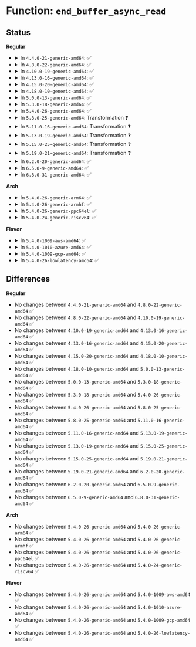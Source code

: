 # Function: <code>end_buffer_async_read</code>

## Status
<b>Regular</b>
<ul>
<li>
<details>
<summary>In <code>4.4.0-21-generic-amd64</code>: ✅</summary>

```c
void end_buffer_async_read(struct buffer_head * bh, int uptodate)
```

```json
{
  "name": "end_buffer_async_read",
  "collision_type": "Unique Static",
  "inline_type": "No",
  "funcs": [
    {
      "addr": 18446744071581220608,
      "name": "end_buffer_async_read",
      "external": false,
      "loc": "fs/buffer.c:283",
      "file": "fs/buffer.c",
      "inline": "seen, unknown",
      "caller_inline": [],
      "caller_func": [
        "fs/buffer.c:block_read_full_page"
      ]
    }
  ],
  "symbols": [
    {
      "addr": 18446744071581220608,
      "name": "end_buffer_async_read",
      "section": ".text",
      "bind": "STB_LOCAL",
      "size": 268
    }
  ]
}
```
</details>
</li>
<li>
<details>
<summary>In <code>4.8.0-22-generic-amd64</code>: ✅</summary>

```c
void end_buffer_async_read(struct buffer_head * bh, int uptodate)
```

```json
{
  "name": "end_buffer_async_read",
  "collision_type": "Unique Static",
  "inline_type": "No",
  "funcs": [
    {
      "addr": 18446744071581383408,
      "name": "end_buffer_async_read",
      "external": false,
      "loc": "fs/buffer.c:279",
      "file": "fs/buffer.c",
      "inline": "seen, unknown",
      "caller_inline": [],
      "caller_func": [
        "fs/buffer.c:block_read_full_page"
      ]
    }
  ],
  "symbols": [
    {
      "addr": 18446744071581383408,
      "name": "end_buffer_async_read",
      "section": ".text",
      "bind": "STB_LOCAL",
      "size": 272
    }
  ]
}
```
</details>
</li>
<li>
<details>
<summary>In <code>4.10.0-19-generic-amd64</code>: ✅</summary>

```c
void end_buffer_async_read(struct buffer_head * bh, int uptodate)
```

```json
{
  "name": "end_buffer_async_read",
  "collision_type": "Unique Static",
  "inline_type": "No",
  "funcs": [
    {
      "addr": 18446744071581461552,
      "name": "end_buffer_async_read",
      "external": false,
      "loc": "fs/buffer.c:280",
      "file": "fs/buffer.c",
      "inline": "seen, unknown",
      "caller_inline": [],
      "caller_func": [
        "fs/buffer.c:block_read_full_page"
      ]
    }
  ],
  "symbols": [
    {
      "addr": 18446744071581461552,
      "name": "end_buffer_async_read",
      "section": ".text",
      "bind": "STB_LOCAL",
      "size": 272
    }
  ]
}
```
</details>
</li>
<li>
<details>
<summary>In <code>4.13.0-16-generic-amd64</code>: ✅</summary>

```c
void end_buffer_async_read(struct buffer_head * bh, int uptodate)
```

```json
{
  "name": "end_buffer_async_read",
  "collision_type": "Unique Static",
  "inline_type": "No",
  "funcs": [
    {
      "addr": 18446744071581516864,
      "name": "end_buffer_async_read",
      "external": false,
      "loc": "fs/buffer.c:280",
      "file": "fs/buffer.c",
      "inline": "seen, unknown",
      "caller_inline": [],
      "caller_func": [
        "fs/buffer.c:block_read_full_page"
      ]
    }
  ],
  "symbols": [
    {
      "addr": 18446744071581516864,
      "name": "end_buffer_async_read",
      "section": ".text",
      "bind": "STB_LOCAL",
      "size": 272
    }
  ]
}
```
</details>
</li>
<li>
<details>
<summary>In <code>4.15.0-20-generic-amd64</code>: ✅</summary>

```c
void end_buffer_async_read(struct buffer_head * bh, int uptodate)
```

```json
{
  "name": "end_buffer_async_read",
  "collision_type": "Unique Static",
  "inline_type": "No",
  "funcs": [
    {
      "addr": 18446744071581659216,
      "name": "end_buffer_async_read",
      "external": false,
      "loc": "fs/buffer.c:259",
      "file": "fs/buffer.c",
      "inline": "seen, unknown",
      "caller_inline": [],
      "caller_func": [
        "fs/buffer.c:block_read_full_page"
      ]
    }
  ],
  "symbols": [
    {
      "addr": 18446744071581659216,
      "name": "end_buffer_async_read",
      "section": ".text",
      "bind": "STB_LOCAL",
      "size": 272
    }
  ]
}
```
</details>
</li>
<li>
<details>
<summary>In <code>4.18.0-10-generic-amd64</code>: ✅</summary>

```c
void end_buffer_async_read(struct buffer_head * bh, int uptodate)
```

```json
{
  "name": "end_buffer_async_read",
  "collision_type": "Unique Static",
  "inline_type": "No",
  "funcs": [
    {
      "addr": 18446744071581821872,
      "name": "end_buffer_async_read",
      "external": false,
      "loc": "fs/buffer.c:251",
      "file": "fs/buffer.c",
      "inline": "seen, unknown",
      "caller_inline": [],
      "caller_func": [
        "fs/buffer.c:block_read_full_page"
      ]
    }
  ],
  "symbols": [
    {
      "addr": 18446744071581821872,
      "name": "end_buffer_async_read",
      "section": ".text",
      "bind": "STB_LOCAL",
      "size": 292
    }
  ]
}
```
</details>
</li>
<li>
<details>
<summary>In <code>5.0.0-13-generic-amd64</code>: ✅</summary>

```c
void end_buffer_async_read(struct buffer_head * bh, int uptodate)
```

```json
{
  "name": "end_buffer_async_read",
  "collision_type": "Unique Static",
  "inline_type": "No",
  "funcs": [
    {
      "addr": 18446744071581908784,
      "name": "end_buffer_async_read",
      "external": false,
      "loc": "fs/buffer.c:252",
      "file": "fs/buffer.c",
      "inline": "seen, unknown",
      "caller_inline": [],
      "caller_func": [
        "fs/buffer.c:block_read_full_page"
      ]
    }
  ],
  "symbols": [
    {
      "addr": 18446744071581908784,
      "name": "end_buffer_async_read",
      "section": ".text",
      "bind": "STB_LOCAL",
      "size": 294
    }
  ]
}
```
</details>
</li>
<li>
<details>
<summary>In <code>5.3.0-18-generic-amd64</code>: ✅</summary>

```c
void end_buffer_async_read(struct buffer_head * bh, int uptodate)
```

```json
{
  "name": "end_buffer_async_read",
  "collision_type": "Unique Static",
  "inline_type": "No",
  "funcs": [
    {
      "addr": 18446744071582046784,
      "name": "end_buffer_async_read",
      "external": false,
      "loc": "fs/buffer.c:253",
      "file": "fs/buffer.c",
      "inline": "seen, unknown",
      "caller_inline": [],
      "caller_func": [
        "fs/buffer.c:block_read_full_page"
      ]
    }
  ],
  "symbols": [
    {
      "addr": 18446744071582046784,
      "name": "end_buffer_async_read",
      "section": ".text",
      "bind": "STB_LOCAL",
      "size": 291
    }
  ]
}
```
</details>
</li>
<li>
<details>
<summary>In <code>5.4.0-26-generic-amd64</code>: ✅</summary>

```c
void end_buffer_async_read(struct buffer_head * bh, int uptodate)
```

```json
{
  "name": "end_buffer_async_read",
  "collision_type": "Unique Static",
  "inline_type": "No",
  "funcs": [
    {
      "addr": 18446744071582124560,
      "name": "end_buffer_async_read",
      "external": false,
      "loc": "fs/buffer.c:253",
      "file": "fs/buffer.c",
      "inline": "seen, unknown",
      "caller_inline": [],
      "caller_func": [
        "fs/buffer.c:block_read_full_page"
      ]
    }
  ],
  "symbols": [
    {
      "addr": 18446744071582124560,
      "name": "end_buffer_async_read",
      "section": ".text",
      "bind": "STB_LOCAL",
      "size": 320
    }
  ]
}
```
</details>
</li>
<li>
<details>
<summary>In <code>5.8.0-25-generic-amd64</code>: Transformation ❓</summary>

```c
void end_buffer_async_read(struct buffer_head * bh, int uptodate)
```

```json
{
  "name": "end_buffer_async_read",
  "collision_type": "Unique Static",
  "inline_type": "No",
  "funcs": [
    {
      "addr": 0,
      "name": "end_buffer_async_read",
      "external": false,
      "loc": "fs/buffer.c:244",
      "file": "fs/buffer.c",
      "inline": "seen, unknown",
      "caller_inline": [],
      "caller_func": [
        "fs/buffer.c:block_read_full_page",
        "fs/buffer.c:end_buffer_async_read_io",
        "fs/buffer.c:decrypt_bh"
      ]
    }
  ],
  "symbols": [
    {
      "addr": 18446744071582364736,
      "name": "end_buffer_async_read",
      "section": ".text",
      "bind": "STB_LOCAL",
      "size": 325
    },
    {
      "addr": 18446744071582377990,
      "name": "end_buffer_async_read.cold",
      "section": ".text",
      "bind": "STB_LOCAL",
      "size": 32
    }
  ]
}
```
</details>
</li>
<li>
<details>
<summary>In <code>5.11.0-16-generic-amd64</code>: Transformation ❓</summary>

```c
void end_buffer_async_read(struct buffer_head * bh, int uptodate)
```

```json
{
  "name": "end_buffer_async_read",
  "collision_type": "Unique Static",
  "inline_type": "No",
  "funcs": [
    {
      "addr": 0,
      "name": "end_buffer_async_read",
      "external": false,
      "loc": "fs/buffer.c:244",
      "file": "fs/buffer.c",
      "inline": "seen, unknown",
      "caller_inline": [],
      "caller_func": [
        "fs/buffer.c:block_read_full_page",
        "fs/buffer.c:end_buffer_async_read_io",
        "fs/buffer.c:decrypt_bh"
      ]
    }
  ],
  "symbols": [
    {
      "addr": 18446744071582422368,
      "name": "end_buffer_async_read",
      "section": ".text",
      "bind": "STB_LOCAL",
      "size": 325
    },
    {
      "addr": 18446744071591340714,
      "name": "end_buffer_async_read.cold",
      "section": ".text",
      "bind": "STB_LOCAL",
      "size": 32
    }
  ]
}
```
</details>
</li>
<li>
<details>
<summary>In <code>5.13.0-19-generic-amd64</code>: Transformation ❓</summary>

```c
void end_buffer_async_read(struct buffer_head * bh, int uptodate)
```

```json
{
  "name": "end_buffer_async_read",
  "collision_type": "Unique Static",
  "inline_type": "No",
  "funcs": [
    {
      "addr": 0,
      "name": "end_buffer_async_read",
      "external": false,
      "loc": "fs/buffer.c:244",
      "file": "fs/buffer.c",
      "inline": "seen, unknown",
      "caller_inline": [],
      "caller_func": [
        "fs/buffer.c:block_read_full_page",
        "fs/buffer.c:end_buffer_async_read_io",
        "fs/buffer.c:decrypt_bh"
      ]
    }
  ],
  "symbols": [
    {
      "addr": 18446744071582447296,
      "name": "end_buffer_async_read",
      "section": ".text",
      "bind": "STB_LOCAL",
      "size": 325
    },
    {
      "addr": 18446744071591283417,
      "name": "end_buffer_async_read.cold",
      "section": ".text",
      "bind": "STB_LOCAL",
      "size": 32
    }
  ]
}
```
</details>
</li>
<li>
<details>
<summary>In <code>5.15.0-25-generic-amd64</code>: Transformation ❓</summary>

```c
void end_buffer_async_read(struct buffer_head * bh, int uptodate)
```

```json
{
  "name": "end_buffer_async_read",
  "collision_type": "Unique Static",
  "inline_type": "No",
  "funcs": [
    {
      "addr": 0,
      "name": "end_buffer_async_read",
      "external": false,
      "loc": "fs/buffer.c:244",
      "file": "fs/buffer.c",
      "inline": "seen, unknown",
      "caller_inline": [],
      "caller_func": [
        "fs/buffer.c:block_read_full_page",
        "fs/buffer.c:end_buffer_async_read_io",
        "fs/buffer.c:decrypt_bh"
      ]
    }
  ],
  "symbols": [
    {
      "addr": 18446744071582769504,
      "name": "end_buffer_async_read",
      "section": ".text",
      "bind": "STB_LOCAL",
      "size": 325
    },
    {
      "addr": 18446744071592232207,
      "name": "end_buffer_async_read.cold",
      "section": ".text",
      "bind": "STB_LOCAL",
      "size": 32
    }
  ]
}
```
</details>
</li>
<li>
<details>
<summary>In <code>5.19.0-21-generic-amd64</code>: Transformation ❓</summary>

```c
void end_buffer_async_read(struct buffer_head * bh, int uptodate)
```

```json
{
  "name": "end_buffer_async_read",
  "collision_type": "Unique Static",
  "inline_type": "No",
  "funcs": [
    {
      "addr": 0,
      "name": "end_buffer_async_read",
      "external": false,
      "loc": "fs/buffer.c:244",
      "file": "fs/buffer.c",
      "inline": "seen, unknown",
      "caller_inline": [],
      "caller_func": [
        "fs/buffer.c:block_read_full_folio",
        "fs/buffer.c:end_buffer_async_read_io",
        "fs/buffer.c:decrypt_bh"
      ]
    }
  ],
  "symbols": [
    {
      "addr": 18446744071583325376,
      "name": "end_buffer_async_read",
      "section": ".text",
      "bind": "STB_LOCAL",
      "size": 443
    },
    {
      "addr": 18446744071594012728,
      "name": "end_buffer_async_read.cold",
      "section": ".text",
      "bind": "STB_LOCAL",
      "size": 32
    }
  ]
}
```
</details>
</li>
<li>
<details>
<summary>In <code>6.2.0-20-generic-amd64</code>: ✅</summary>

```c
void end_buffer_async_read(struct buffer_head * bh, int uptodate)
```

```json
{
  "name": "end_buffer_async_read",
  "collision_type": "Unique Static",
  "inline_type": "No",
  "funcs": [
    {
      "addr": 18446744071583908912,
      "name": "end_buffer_async_read",
      "external": false,
      "loc": "fs/buffer.c:244",
      "file": "fs/buffer.c",
      "inline": "seen, unknown",
      "caller_inline": [],
      "caller_func": [
        "fs/buffer.c:block_read_full_folio",
        "fs/buffer.c:end_buffer_async_read_io",
        "fs/buffer.c:decrypt_bh"
      ]
    }
  ],
  "symbols": [
    {
      "addr": 18446744071583908912,
      "name": "end_buffer_async_read",
      "section": ".text",
      "bind": "STB_LOCAL",
      "size": 359
    }
  ]
}
```
</details>
</li>
<li>
<details>
<summary>In <code>6.5.0-9-generic-amd64</code>: ✅</summary>

```c
void end_buffer_async_read(struct buffer_head * bh, int uptodate)
```

```json
{
  "name": "end_buffer_async_read",
  "collision_type": "Unique Static",
  "inline_type": "No",
  "funcs": [
    {
      "addr": 18446744071584131872,
      "name": "end_buffer_async_read",
      "external": false,
      "loc": "fs/buffer.c:244",
      "file": "fs/buffer.c",
      "inline": "seen, unknown",
      "caller_inline": [],
      "caller_func": [
        "fs/buffer.c:block_read_full_folio",
        "fs/buffer.c:end_buffer_async_read_io",
        "fs/buffer.c:decrypt_bh",
        "fs/buffer.c:verify_bh"
      ]
    }
  ],
  "symbols": [
    {
      "addr": 18446744071584131872,
      "name": "end_buffer_async_read",
      "section": ".text",
      "bind": "STB_LOCAL",
      "size": 260
    }
  ]
}
```
</details>
</li>
<li>
<details>
<summary>In <code>6.8.0-31-generic-amd64</code>: ✅</summary>

```c
void end_buffer_async_read(struct buffer_head * bh, int uptodate)
```

```json
{
  "name": "end_buffer_async_read",
  "collision_type": "Unique Static",
  "inline_type": "No",
  "funcs": [
    {
      "addr": 18446744071584348560,
      "name": "end_buffer_async_read",
      "external": false,
      "loc": "fs/buffer.c:245",
      "file": "fs/buffer.c",
      "inline": "seen, unknown",
      "caller_inline": [],
      "caller_func": [
        "fs/buffer.c:block_read_full_folio",
        "fs/buffer.c:end_buffer_async_read_io",
        "fs/buffer.c:decrypt_bh",
        "fs/buffer.c:verify_bh"
      ]
    }
  ],
  "symbols": [
    {
      "addr": 18446744071584348560,
      "name": "end_buffer_async_read",
      "section": ".text",
      "bind": "STB_LOCAL",
      "size": 253
    }
  ]
}
```
</details>
</li>
</ul>
<b>Arch</b>
<ul>
<li>
<details>
<summary>In <code>5.4.0-26-generic-arm64</code>: ✅</summary>

```c
void end_buffer_async_read(struct buffer_head * bh, int uptodate)
```

```json
{
  "name": "end_buffer_async_read",
  "collision_type": "Unique Static",
  "inline_type": "No",
  "funcs": [
    {
      "addr": 18446603336493672784,
      "name": "end_buffer_async_read",
      "external": false,
      "loc": "fs/buffer.c:253",
      "file": "fs/buffer.c",
      "inline": "seen, unknown",
      "caller_inline": [],
      "caller_func": [
        "fs/buffer.c:block_read_full_page"
      ]
    }
  ],
  "symbols": [
    {
      "addr": 18446603336493672784,
      "name": "end_buffer_async_read",
      "section": ".text",
      "bind": "STB_LOCAL",
      "size": 576
    }
  ]
}
```
</details>
</li>
<li>
<details>
<summary>In <code>5.4.0-26-generic-armhf</code>: ✅</summary>

```c
void end_buffer_async_read(struct buffer_head * bh, int uptodate)
```

```json
{
  "name": "end_buffer_async_read",
  "collision_type": "Unique Static",
  "inline_type": "No",
  "funcs": [
    {
      "addr": 3227199564,
      "name": "end_buffer_async_read",
      "external": false,
      "loc": "fs/buffer.c:253",
      "file": "fs/buffer.c",
      "inline": "seen, unknown",
      "caller_inline": [],
      "caller_func": [
        "fs/buffer.c:block_read_full_page"
      ]
    }
  ],
  "symbols": [
    {
      "addr": 3227199564,
      "name": "end_buffer_async_read",
      "section": ".text",
      "bind": "STB_LOCAL",
      "size": 540
    }
  ]
}
```
</details>
</li>
<li>
<details>
<summary>In <code>5.4.0-26-generic-ppc64el</code>: ✅</summary>

```c
void end_buffer_async_read(struct buffer_head * bh, int uptodate)
```

```json
{
  "name": "end_buffer_async_read",
  "collision_type": "Unique Static",
  "inline_type": "No",
  "funcs": [
    {
      "addr": 13835058055287264928,
      "name": "end_buffer_async_read",
      "external": false,
      "loc": "fs/buffer.c:253",
      "file": "fs/buffer.c",
      "inline": "seen, unknown",
      "caller_inline": [],
      "caller_func": [
        "fs/buffer.c:block_read_full_page"
      ]
    }
  ],
  "symbols": [
    {
      "addr": 13835058055287264928,
      "name": "end_buffer_async_read",
      "section": ".text",
      "bind": "STB_LOCAL",
      "size": 664
    }
  ]
}
```
</details>
</li>
<li>
<details>
<summary>In <code>5.4.0-24-generic-riscv64</code>: ✅</summary>

```c
void end_buffer_async_read(struct buffer_head * bh, int uptodate)
```

```json
{
  "name": "end_buffer_async_read",
  "collision_type": "Unique Static",
  "inline_type": "No",
  "funcs": [
    {
      "addr": 18446743936273290410,
      "name": "end_buffer_async_read",
      "external": false,
      "loc": "fs/buffer.c:253",
      "file": "fs/buffer.c",
      "inline": "seen, unknown",
      "caller_inline": [],
      "caller_func": [
        "fs/buffer.c:block_read_full_page"
      ]
    }
  ],
  "symbols": [
    {
      "addr": 18446743936273290410,
      "name": "end_buffer_async_read",
      "section": ".text",
      "bind": "STB_LOCAL",
      "size": 350
    }
  ]
}
```
</details>
</li>
</ul>
<b>Flavor</b>
<ul>
<li>
<details>
<summary>In <code>5.4.0-1009-aws-amd64</code>: ✅</summary>

```c
void end_buffer_async_read(struct buffer_head * bh, int uptodate)
```

```json
{
  "name": "end_buffer_async_read",
  "collision_type": "Unique Static",
  "inline_type": "No",
  "funcs": [
    {
      "addr": 18446744071582093296,
      "name": "end_buffer_async_read",
      "external": false,
      "loc": "fs/buffer.c:253",
      "file": "fs/buffer.c",
      "inline": "seen, unknown",
      "caller_inline": [],
      "caller_func": [
        "fs/buffer.c:block_read_full_page"
      ]
    }
  ],
  "symbols": [
    {
      "addr": 18446744071582093296,
      "name": "end_buffer_async_read",
      "section": ".text",
      "bind": "STB_LOCAL",
      "size": 320
    }
  ]
}
```
</details>
</li>
<li>
<details>
<summary>In <code>5.4.0-1010-azure-amd64</code>: ✅</summary>

```c
void end_buffer_async_read(struct buffer_head * bh, int uptodate)
```

```json
{
  "name": "end_buffer_async_read",
  "collision_type": "Unique Static",
  "inline_type": "No",
  "funcs": [
    {
      "addr": 18446744071582030816,
      "name": "end_buffer_async_read",
      "external": false,
      "loc": "fs/buffer.c:253",
      "file": "fs/buffer.c",
      "inline": "seen, unknown",
      "caller_inline": [],
      "caller_func": [
        "fs/buffer.c:block_read_full_page"
      ]
    }
  ],
  "symbols": [
    {
      "addr": 18446744071582030816,
      "name": "end_buffer_async_read",
      "section": ".text",
      "bind": "STB_LOCAL",
      "size": 293
    }
  ]
}
```
</details>
</li>
<li>
<details>
<summary>In <code>5.4.0-1009-gcp-amd64</code>: ✅</summary>

```c
void end_buffer_async_read(struct buffer_head * bh, int uptodate)
```

```json
{
  "name": "end_buffer_async_read",
  "collision_type": "Unique Static",
  "inline_type": "No",
  "funcs": [
    {
      "addr": 18446744071582083776,
      "name": "end_buffer_async_read",
      "external": false,
      "loc": "fs/buffer.c:253",
      "file": "fs/buffer.c",
      "inline": "seen, unknown",
      "caller_inline": [],
      "caller_func": [
        "fs/buffer.c:block_read_full_page"
      ]
    }
  ],
  "symbols": [
    {
      "addr": 18446744071582083776,
      "name": "end_buffer_async_read",
      "section": ".text",
      "bind": "STB_LOCAL",
      "size": 320
    }
  ]
}
```
</details>
</li>
<li>
<details>
<summary>In <code>5.4.0-26-lowlatency-amd64</code>: ✅</summary>

```c
void end_buffer_async_read(struct buffer_head * bh, int uptodate)
```

```json
{
  "name": "end_buffer_async_read",
  "collision_type": "Unique Static",
  "inline_type": "No",
  "funcs": [
    {
      "addr": 18446744071582157296,
      "name": "end_buffer_async_read",
      "external": false,
      "loc": "fs/buffer.c:253",
      "file": "fs/buffer.c",
      "inline": "seen, unknown",
      "caller_inline": [],
      "caller_func": [
        "fs/buffer.c:block_read_full_page"
      ]
    }
  ],
  "symbols": [
    {
      "addr": 18446744071582157296,
      "name": "end_buffer_async_read",
      "section": ".text",
      "bind": "STB_LOCAL",
      "size": 389
    }
  ]
}
```
</details>
</li>
</ul>

## Differences
<b>Regular</b>
<ul>
<li>
No changes between <code>4.4.0-21-generic-amd64</code> and <code>4.8.0-22-generic-amd64</code> ✅
</li>
<li>
No changes between <code>4.8.0-22-generic-amd64</code> and <code>4.10.0-19-generic-amd64</code> ✅
</li>
<li>
No changes between <code>4.10.0-19-generic-amd64</code> and <code>4.13.0-16-generic-amd64</code> ✅
</li>
<li>
No changes between <code>4.13.0-16-generic-amd64</code> and <code>4.15.0-20-generic-amd64</code> ✅
</li>
<li>
No changes between <code>4.15.0-20-generic-amd64</code> and <code>4.18.0-10-generic-amd64</code> ✅
</li>
<li>
No changes between <code>4.18.0-10-generic-amd64</code> and <code>5.0.0-13-generic-amd64</code> ✅
</li>
<li>
No changes between <code>5.0.0-13-generic-amd64</code> and <code>5.3.0-18-generic-amd64</code> ✅
</li>
<li>
No changes between <code>5.3.0-18-generic-amd64</code> and <code>5.4.0-26-generic-amd64</code> ✅
</li>
<li>
No changes between <code>5.4.0-26-generic-amd64</code> and <code>5.8.0-25-generic-amd64</code> ✅
</li>
<li>
No changes between <code>5.8.0-25-generic-amd64</code> and <code>5.11.0-16-generic-amd64</code> ✅
</li>
<li>
No changes between <code>5.11.0-16-generic-amd64</code> and <code>5.13.0-19-generic-amd64</code> ✅
</li>
<li>
No changes between <code>5.13.0-19-generic-amd64</code> and <code>5.15.0-25-generic-amd64</code> ✅
</li>
<li>
No changes between <code>5.15.0-25-generic-amd64</code> and <code>5.19.0-21-generic-amd64</code> ✅
</li>
<li>
No changes between <code>5.19.0-21-generic-amd64</code> and <code>6.2.0-20-generic-amd64</code> ✅
</li>
<li>
No changes between <code>6.2.0-20-generic-amd64</code> and <code>6.5.0-9-generic-amd64</code> ✅
</li>
<li>
No changes between <code>6.5.0-9-generic-amd64</code> and <code>6.8.0-31-generic-amd64</code> ✅
</li>
</ul>
<b>Arch</b>
<ul>
<li>
No changes between <code>5.4.0-26-generic-amd64</code> and <code>5.4.0-26-generic-arm64</code> ✅
</li>
<li>
No changes between <code>5.4.0-26-generic-amd64</code> and <code>5.4.0-26-generic-armhf</code> ✅
</li>
<li>
No changes between <code>5.4.0-26-generic-amd64</code> and <code>5.4.0-26-generic-ppc64el</code> ✅
</li>
<li>
No changes between <code>5.4.0-26-generic-amd64</code> and <code>5.4.0-24-generic-riscv64</code> ✅
</li>
</ul>
<b>Flavor</b>
<ul>
<li>
No changes between <code>5.4.0-26-generic-amd64</code> and <code>5.4.0-1009-aws-amd64</code> ✅
</li>
<li>
No changes between <code>5.4.0-26-generic-amd64</code> and <code>5.4.0-1010-azure-amd64</code> ✅
</li>
<li>
No changes between <code>5.4.0-26-generic-amd64</code> and <code>5.4.0-1009-gcp-amd64</code> ✅
</li>
<li>
No changes between <code>5.4.0-26-generic-amd64</code> and <code>5.4.0-26-lowlatency-amd64</code> ✅
</li>
</ul>
